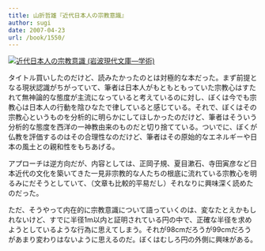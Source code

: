 ```yaml
---
title: 山折哲雄『近代日本人の宗教意識』
author: sugi
date: 2007-04-23
url: /book/1550/
---
```

<a href="http://www.amazon.co.jp/exec/obidos/ASIN/4006001711/chezsugi-22/ref=nosim/" name="amazletlink" target="_blank"><img src="http://i0.wp.com/ec2.images-amazon.com/images/I/41fa4zVtANL.SL160.jpg?w=660" alt="近代日本人の宗教意識 (岩波現代文庫―学術)" class="alignleft" data-recalc-dims="1" /></a>

タイトル買いしたのだけど、読みたかったのとは対極的な本だった。まず前提となる現状認識がちがっていて、筆者は日本人がもともともっていた宗教心はすたれて無神論的な態度が主流になっていると考えているのに対し、ぼくは今でも宗教心は日本人の行動を陰ひなたで律していると感じている。それで、ぼくはその宗教心というものを分析的に明らかにしてほしかったのだけど、筆者はそういう分析的な態度を西洋の一神教由来のものだと切り捨てている。ついでに、ぼくが仏教を評価するのはその合理性なのだけど、筆者はその原始的なエネルギーや日本の風土との親和性をもちあげる。

アプローチは逆方向だが、内容としては、正岡子規、夏目漱石、寺田寅彦など日本近代の文化を築いてきた一見非宗教的な人たちの根底に流れている宗教心を明るみにだそうとしていて、（文章も比較的平易だし）それなりに興味深く読めたのだった。

ただ、そうやって内在的に宗教意識について語っていくのは、変なたとえかもしれないけど、すでに半径1m以内と証明されている円の中で、正確な半径を求めようとしているような行為に思えてしまう。それが98cmだろうが99cmだろうがあまり変わりはないように思えるのだ。ぼくはむしろ円の外側に興味がある。

